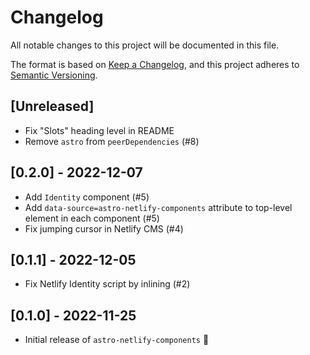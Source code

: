 # Changelog

All notable changes to this project will be documented in this file.

The format is based on [Keep a Changelog](https://keepachangelog.com/en/1.0.0/),
and this project adheres to [Semantic Versioning](https://semver.org/spec/v2.0.0.html).

## [Unreleased]

- Fix "Slots" heading level in README
- Remove `astro` from `peerDependencies` (#8)

## [0.2.0] - 2022-12-07

- Add `Identity` component (#5)
- Add `data-source=astro-netlify-components` attribute to top-level element in each component (#5)
- Fix jumping cursor in Netlify CMS (#4)

## [0.1.1] - 2022-12-05

- Fix Netlify Identity script by inlining (#2)

## [0.1.0] - 2022-11-25

- Initial release of `astro-netlify-components` 🎉
